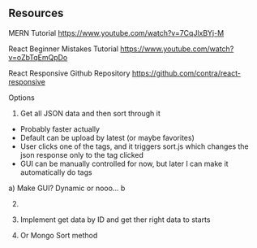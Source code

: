 ## Resources

MERN Tutorial
https://www.youtube.com/watch?v=7CqJlxBYj-M

React Beginner Mistakes Tutorial
https://www.youtube.com/watch?v=oZbTqEmQpDo

React Responsive Github Repository
https://github.com/contra/react-responsive

Options
1) Get all JSON data and then sort through it
- Probably faster actually
- Default can be upload by latest (or maybe favorites)
- User clicks one of the tags, and it triggers sort.js which changes the json response only to the tag clicked
- GUI can be manually controlled for now, but later I can make it automatically do tags

a) Make GUI? Dynamic or nooo...
b



2)





2) Implement get data by ID and get ther right data to starts
3) Or Mongo Sort method
